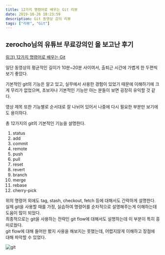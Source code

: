```yaml
---
title: 12가지 명령어로 배우는 Git 리뷰
date: 2019-10-26 18:23:59
description: Git 동영상 강의 리뷰
tags: ["리뷰", "Git"]
---
```


## zerocho님의 유튜브 무료강의인 을 보고난 후기

[링크) 12가지 명령어로 배우는 Git](https://www.youtube.com/playlist?list=PLcqDmjxt30RvjqpIBi4mtkK5LkzYtXluF)

일단 동영상의 평균적인 길이가 10분~20분 사이여서, 출퇴근 시간에 가볍게 한 두편씩 보기 좋았다.

기본적인 git의 기능은 알고 있고, 실무에서 사용한 경험이 있었기 때문에 이해하기에 크게 무리가 없었으며, 초보자나 기본적인 기능만 아는 분들이 보면 굉장히 유익할 것 같다.

영상 제목 또한 기능별로 순서대로 잘 나뉘어 있어서 나중에 다시 필요한 부분만 보기에도 용이하다.

총 12가지의 git의 기본적인 기능을 설명한다.

1. status
2. add
3. commit
4. remote
5. push
6. pull
7. reset
8. revert
9. branch
10. merge
11. rebase
12. cherry-pick

위의 명령어 외에도 tag, stash, checkout, fetch 등에 대해서도 간략하게 설명한다.  
실제 git을 사용할 때를 가정, 실습하여 명령어를 순차적으로 설명해주는게 이해하는데 도움이 많이 되었다.  
최종적으로는 git을 사용하는 전략인 git flow에 대해서도 설명하는데 이 부분이 특히 흥미로웠다.  
git flow에 대해 들어만 봤지 사용을 해보지는 못했는데, 어렵지않게 이해하고 장점에 대해 파악할 수 있었다.

![git](https://user-images.githubusercontent.com/54297322/67617573-482b9080-f81f-11e9-9511-0c1561615210.PNG)
